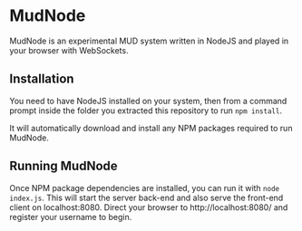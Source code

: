 # MudNode

MudNode is an experimental MUD system written in NodeJS and played in your browser with WebSockets.

## Installation

You need to have NodeJS installed on your system, then from a command prompt inside the folder you extracted this repository to run `npm install`.

It will automatically download and install any NPM packages required to run MudNode.

## Running MudNode

Once NPM package dependencies are installed, you can run it with `node index.js`.  This will start the server back-end and also serve the front-end client on localhost:8080.  Direct your browser to http://localhost:8080/ and register your username to begin.